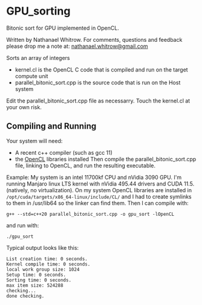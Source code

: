 # GPU_sorting
Bitonic sort for GPU implemented in OpenCL.

Written by Nathanael Whitrow.
For comments, questions and feedback please drop me a note at:
nathanael.whitrow@gmail.com

Sorts an array of integers
 - kernel.cl is the OpenCL C code that is compiled and run on the target compute unit
 - parallel_bitonic_sort.cpp is the source code that is run on the Host system

Edit the parallel_bitonic_sort.cpp file as necessarry.
Touch the kernel.cl at your own risk.

## Compiling and Running
Your system will need:
- A recent c++ compiler (such as gcc 11)
- the [OpenCL](https://www.khronos.org/opencl/) libraries installed
Then compile the parallel_bitonic_sort.cpp file, linking to OpenCL, and run the resulting executable.

Example:
My system is an intel 11700kf CPU and nVidia 3090 GPU.
I'm running Manjaro linux LTS kernel with nVidia 495.44 drivers and CUDA 11.5. (natively, no virtualization).
On my system OpenCL libraries are installed in `/opt/cuda/targets/x86_64-linux/include/CL/`
and I had to create symlinks to them in /usr/lib64 so the linker can find them.
Then I can compile with:
```
g++ --std=c++20 parallel_bitonic_sort.cpp -o gpu_sort -lOpenCL 
```
and run with:
```
./gpu_sort
```

Typical output looks like this:
```
List creation time: 0 seconds.
Kernel compile time: 0 seconds.
local work group size: 1024
Setup time: 0 seconds.
Sorting time: 0 seconds.
max item size: 524288
checking...
done checking.
```

